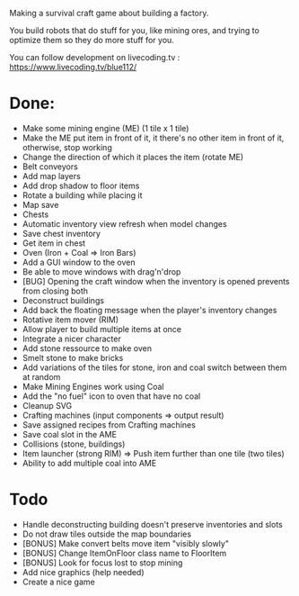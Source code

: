 Making a survival craft game about building a factory.

You build robots that do stuff for you, like mining ores, and trying to optimize them so they do more stuff for you.

You can follow development on livecoding.tv : https://www.livecoding.tv/blue112/

# Done:

- Make some mining engine (ME) (1 tile x 1 tile)
- Make the ME put item in front of it, it there's no other item in front of it, otherwise, stop working
- Change the direction of which it places the item (rotate ME)
- Belt conveyors
- Add map layers
- Add drop shadow to floor items
- Rotate a building while placing it
- Map save
- Chests
- Automatic inventory view refresh when model changes
- Save chest inventory
- Get item in chest
- Oven (Iron + Coal => Iron Bars)
- Add a GUI window to the oven
- Be able to move windows with drag'n'drop
- [BUG] Opening the craft window when the inventory is opened prevents from closing both
- Deconstruct buildings
- Add back the floating message when the player's inventory changes
- Rotative item mover (RIM)
- Allow player to build multiple items at once
- Integrate a nicer character
- Add stone ressource to make oven
- Smelt stone to make bricks
- Add variations of the tiles for stone, iron and coal switch between them at random
- Make Mining Engines work using Coal
- Add the "no fuel" icon to oven that have no coal
- Cleanup SVG
- Crafting machines (input components => output result)
- Save assigned recipes from Crafting machines
- Save coal slot in the AME
- Collisions (stone, buildings)
- Item launcher (strong RIM) => Push item further than one tile (two tiles)
- Ability to add multiple coal into AME

# Todo

- Handle deconstructing building doesn't preserve inventories and slots
- Do not draw tiles outside the map boundaries
- [BONUS] Make convert belts move item "visibly slowly"
- [BONUS] Change ItemOnFloor class name to FloorItem
- [BONUS] Look for focus lost to stop mining
- Add nice graphics (help needed)
- Create a nice game
